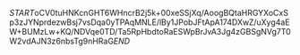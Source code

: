 $START$oCV0tuHNKcnGHT6WHncrB2j5k+00xeSSjXq/AoogBQtaHRGYXoCxSp3zJYNprdezwBsj7vsDqa0yTPAqMNLE/lBy1JPobJFtApA174DXwZ/uXyg4aEW+BUMzLw+KQ/NDVqe0TD/Ta5RpHbdtoRaESWpBrJvA3Jg4zGBSgNVg7T0W2vdAJN3z6nbsTg9nHRaG$END$